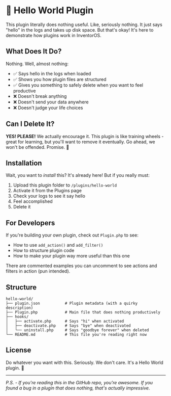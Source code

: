 # 👋 Hello World Plugin

This plugin literally does nothing useful. Like, seriously nothing. It just says "hello" in the logs and takes up disk space. But that's okay! It's here to demonstrate how plugins work in InventorOS.

## What Does It Do?

Nothing. Well, almost nothing:
- ✅ Says hello in the logs when loaded
- ✅ Shows you how plugin files are structured
- ✅ Gives you something to safely delete when you want to feel productive
- ❌ Doesn't break anything
- ❌ Doesn't send your data anywhere
- ❌ Doesn't judge your life choices

## Can I Delete It?

**YES! PLEASE!** We actually encourage it. This plugin is like training wheels - great for learning, but you'll want to remove it eventually. Go ahead, we won't be offended. Promise. 🤗

## Installation

Wait, you want to *install* this? It's already here! But if you really must:

1. Upload this plugin folder to `/plugins/hello-world`
2. Activate it from the Plugins page
3. Check your logs to see it say hello
4. Feel accomplished
5. Delete it

## For Developers

If you're building your own plugin, check out `Plugin.php` to see:
- How to use `add_action()` and `add_filter()`
- How to structure plugin code
- How to make your plugin way more useful than this one

There are commented examples you can uncomment to see actions and filters in action (pun intended).

## Structure

```
hello-world/
├── plugin.json           # Plugin metadata (with a quirky description)
├── Plugin.php            # Main file that does nothing productively
├── hooks/
│   ├── activate.php      # Says "hi" when activated
│   ├── deactivate.php    # Says "bye" when deactivated
│   └── uninstall.php     # Says "goodbye forever" when deleted
└── README.md             # This file you're reading right now
```

## License

Do whatever you want with this. Seriously. We don't care. It's a Hello World plugin. 🎉

---

*P.S. - If you're reading this in the GitHub repo, you're awesome. If you found a bug in a plugin that does nothing, that's actually impressive.*

